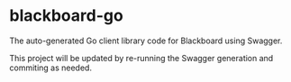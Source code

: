 # blackboard-go
The auto-generated Go client library code for Blackboard using Swagger.

This project will be updated by re-running the Swagger generation and commiting as needed.
